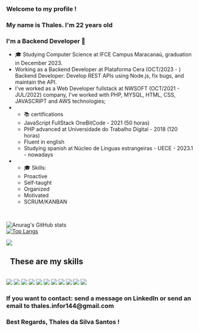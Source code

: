 ### Welcome to my profile !
### My name is Thales. I'm 22 years old
### I'm a Backend Developer 👋


<ul>
  <li>
    🎓 Studying Computer Science at IFCE Campus Maracanaú, graduation in December 2023.
  </li>
  <li>
    Working as a Backend Developer at Plataforma Cera (OCT/2023 - )
    Backend Developer: Develop REST APIs using Node.js, fix bugs, and maintain the API.
  </li>
  <li>
    I've worked as a Web Developer fullstack at NWSOFT (OCT/2021 - JUL/2022) company, I've worked with PHP, MYSQL, HTML, CSS, JAVASCRIPT and AWS technologies;
  </li>
  <li>
    <ul>
    <li> 📚 certifications </li>
      <li> JavaScript FullStack OneBitCode - 2021 (50 horas) </li>
      <li> PHP advanced at Universidade do Trabalho Digital - 2018 (120 horas)</li>
      <li> Fluent in english</li>
      <li> Studying spanish at Núcleo de Linguas estrangeiras - UECE - 2023.1 - nowadays </li>
     </ul>
  </li>
  <li>
    <ul>
      <li>🎓 Skills: </li>
      <li>Proactive</li>
      <li>Self-taught</li>
      <li>Organized</li>
      <li>Motivated</li>
      <li>SCRUM/KANBAN</li>
     </ul>
  </li>
</ul>
<br>

![Anurag's GitHub stats](https://github-readme-stats.vercel.app/api?username=thaless4nt0s&theme=dark&show_icons=true)
<br>
[![Top Langs](https://github-readme-stats.vercel.app/api/top-langs/?username=thaless4nt0s&theme=dark&show_icons=true)](https://github.com/anuraghazra/github-readme-stats)
<br>

<a href="https://www.linkedin.com/in/thales-da-silva-7588451b5/"><img src="https://img.shields.io/badge/LinkedIn-0077B5?style=for-the-badge&logo=linkedin&logoColor=white" /> </a>

## &nbsp; These are my skills
<br>
<img src="https://img.shields.io/badge/React-20232A?style=for-the-badge&logo=react&logoColor=61DAFB" />
<img src="https://img.shields.io/badge/TypeScript-007ACC?style=for-the-badge&logo=typescript&logoColor=white" />
<img src="https://img.shields.io/badge/JavaScript-323330?style=for-the-badge&logo=javascript&logoColor=F7DF1E" />
<img src="https://img.shields.io/badge/Node.js-339933?style=for-the-badge&logo=nodedotjs&logoColor=white" />
<img src="https://img.shields.io/badge/PHP-777BB4?style=for-the-badge&logo=php&logoColor=white" />
<img src="https://img.shields.io/badge/CSS3-1572B6?style=for-the-badge&logo=css3&logoColor=white" />
<img src="https://img.shields.io/badge/HTML5-E34F26?style=for-the-badge&logo=html5&logoColor=white" />
<img src="https://img.shields.io/badge/MySQL-005C84?style=for-the-badge&logo=mysql&logoColor=white" />
<img src="https://img.shields.io/badge/MongoDB-4EA94B?style=for-the-badge&logo=mongodb&logoColor=white" />
<img src="https://img.shields.io/badge/Python-FFD43B?style=for-the-badge&logo=python&logoColor=blue" />
<img src="https://img.shields.io/badge/Express.js-000000?style=for-the-badge&logo=express&logoColor=white" />

<h3><p>If you want to contact: send a message on LinkedIn or send an email to thales.infor144@gmail.com</p></h3>

### Best Regards, Thales da Silva Santos !
